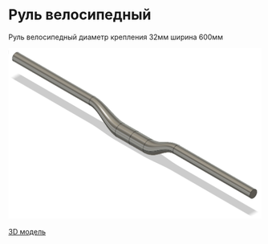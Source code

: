 # Руль велосипедный

Руль велосипедный диаметр крепления 32мм ширина 600мм

![Общий вид](32big.png)

[3D модель](32part.f3d)